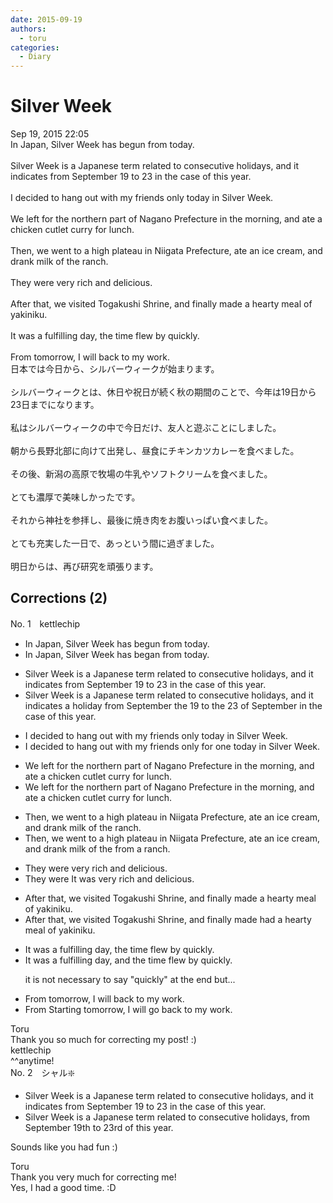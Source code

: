 ```yaml
---
date: 2015-09-19
authors:
  - toru
categories:
  - Diary
---
```


<h1 id="subject_show">Silver Week</h1>
<div class="date">Sep 19, 2015 22:05</div>
<div id="post"><div id="body_show_ori">
In Japan, Silver Week has begun from today.<br/><br/>Silver Week is a Japanese term related to consecutive holidays, and it indicates from September 19 to 23 in the case of this year.<br/><br/>I decided to hang out with my friends only today in Silver Week.<br/><br/>We left for the northern part of Nagano Prefecture in the morning, and ate a chicken cutlet curry for lunch.<br/><br/>Then, we went to a high plateau in Niigata Prefecture, ate an ice cream, and drank milk of the ranch.<br/><br/>They were very rich and delicious.<br/><br/>After that, we visited Togakushi Shrine, and finally made a hearty meal of yakiniku.<br/><br/>It was a fulfilling day, the time flew by quickly.<br/><br/>From tomorrow, I will back to my work.
</div></div>

<!-- more -->

<div id="post_ja"><div id="body_show_mo">
日本では今日から、シルバーウィークが始まります。<br/><br/>シルバーウィークとは、休日や祝日が続く秋の期間のことで、今年は19日から23日までになります。<br/><br/>私はシルバーウィークの中で今日だけ、友人と遊ぶことにしました。<br/><br/>朝から長野北部に向けて出発し、昼食にチキンカツカレーを食べました。<br/><br/>その後、新潟の高原で牧場の牛乳やソフトクリームを食べました。<br/><br/>とても濃厚で美味しかったです。<br/><br/>それから神社を参拝し、最後に焼き肉をお腹いっぱい食べました。<br/><br/>とても充実した一日で、あっという間に過ぎました。<br/><br/>明日からは、再び研究を頑張ります。
</div></div>

## Corrections (2)
<div id="block"><div class="first_name"> No. 1　<span class="just_name">kettlechip</span></div><div id="block2">
<ul class="correction_field">
<li class="incorrect">In Japan, Silver Week has begun from today.</li>
<li class="corrected correct">
In Japan, Silver Week <span class="sline"><span class="f_red">has</span></span> beg<span class="f_blue">a</span>n <span class="sline"><span class="f_red">from</span></span> today.
</li>
</ul>
<ul class="correction_field">
<li class="incorrect">Silver Week is a Japanese term related to consecutive holidays, and it indicates from September 19 to 23 in the case of this year.</li>
<li class="corrected correct">
Silver Week is a Japanese term related to consecutive holidays, and it indicates <span class="f_blue">a</span> <span class="f_blue">holiday</span> from <span class="f_gray">September</span> <span class="f_blue">the</span> 19 to <span class="f_blue">the</span> 23 <span class="f_blue">of September</span> <span class="sline"><span class="f_red">in the case of</span></span> this year.
</li>
</ul>
<ul class="correction_field">
<li class="incorrect">I decided to hang out with my friends only today in Silver Week.</li>
<li class="corrected correct">
I decided to hang out with my friends <span class="sline"><span class="f_red">only</span></span> <span class="f_blue">for one</span> <span class="sline"><span class="f_red">to</span></span>day in Silver Week.
</li>
</ul>
<ul class="correction_field">
<li class="incorrect">We left for the northern part of Nagano Prefecture in the morning, and ate a chicken cutlet curry for lunch.</li>
<li class="corrected correct">
We left for the northern part of Nagano Prefecture in the morning, and ate <span class="sline"><span class="f_red">a</span></span> chicken cutlet curry for lunch.
</li>
</ul>
<ul class="correction_field">
<li class="incorrect">Then, we went to a high plateau in Niigata Prefecture, ate an ice cream, and drank milk of the ranch.</li>
<li class="corrected correct">
Then, we went to a high plateau in Niigata Prefecture, ate an ice cream, and drank milk <span class="f_red"><span class="sline">of the</span></span> <span class="f_blue">from a</span> ranch.
</li>
</ul>
<ul class="correction_field">
<li class="incorrect">They were very rich and delicious.</li>
<li class="corrected correct">
<span class="sline"><span class="f_red">They were</span></span> <span class="f_blue">It was</span> very rich and delicious.
</li>
</ul>
<ul class="correction_field">
<li class="incorrect">After that, we visited Togakushi Shrine, and finally made a hearty meal of yakiniku.</li>
<li class="corrected correct">
After that, we visited Togakushi Shrine, and finally <span class="sline"><span class="f_red">made</span></span> <span class="f_blue">had</span> a hearty meal of yakiniku.
</li>
</ul>
<ul class="correction_field">
<li class="incorrect">It was a fulfilling day, the time flew by quickly.</li>
<li class="corrected correct">
It was a fulfilling day, <span class="f_blue">and</span> the time flew by quickly.
<p class="correction_comment">it is not necessary to say "quickly" at the end but...</p>
</li>
</ul>
<ul class="correction_field">
<li class="incorrect">From tomorrow, I will back to my work.</li>
<li class="corrected correct">
<span class="sline"><span class="f_red">From</span></span> <span class="f_blue">Starting</span> tomorrow, I will <span class="f_blue">go</span> back to <span class="sline"><span class="f_red">my</span></span> work.
</li>
</ul>
</div><div class="name"><span class="just_name">Toru</span><br>
Thank you so much for correcting my post! :)
</div>
<div class="name"><span class="just_name">kettlechip</span><br>
^^anytime!
</div>
</div>
<div id="block"><div class="first_name"> No. 2　<span class="just_name">シャル❇️</span></div><div id="block2">
<ul class="correction_field">
<li class="incorrect">Silver Week is a Japanese term related to consecutive holidays, and it indicates from September 19 to 23 in the case of this year.</li>
<li class="corrected correct">
Silver Week is a Japanese term related to consecutive holidays, from September 19th to 23rd of this year.
</li>
</ul>
<p class="comment_small">
 Sounds like you had fun :)
</p>

</div><div class="name"><span class="just_name">Toru</span><br>
Thank you very much for correcting me!<br/>Yes, I had a good time. :D
</div>
</div>
